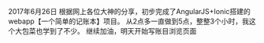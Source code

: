 2017年6月26日
根据网上各位大神的分享，初步完成了AngularJS+Ionic搭建的webapp【一个简单的记账本】项目。
从2点多一直做到5点，整整3个小时，我这个大包菜也学到了不少。
继续加油，明天开始写账目浏览页面

